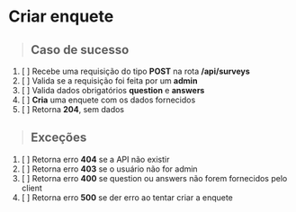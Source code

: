 # Criar enquete

> ## Caso de sucesso

1. [ ] Recebe uma requisição do tipo **POST** na rota **/api/surveys**
2. [ ] Valida se a requisição foi feita por um **admin**
3. [ ] Valida dados obrigatórios **question** e **answers**
4. [ ] **Cria** uma enquete com os dados fornecidos
5. [ ] Retorna **204**, sem dados

> ## Exceções

1. [ ] Retorna erro **404** se a API não existir
2. [ ] Retorna erro **403** se o usuário não for admin
3. [ ] Retorna erro **400** se question ou answers não forem fornecidos pelo client
4. [ ] Retorna erro **500** se der erro ao tentar criar a enquete
